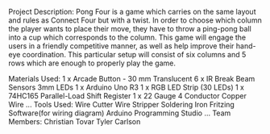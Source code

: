 Project Description:
Pong Four is a game which carries on the same layout and rules as Connect Four but with a twist. In order to choose which column the player wants to place their move, 
they have to throw a ping-pong ball into a cup which corresponds to the column. This game will engage the users in a friendly competitive manner, as well as help improve 
their hand-eye coordination. This particular setup will consist of six columns and 5 rows which are enough to properly play the game.  


Materials Used:
1 x Arcade Button - 30 mm Translucent 
6 x IR Break Beam Sensors 3mm LEDs
1 x Arduino Uno R3
1 x RGB LED Strip (30 LEDs)
1 x 74HC165 Parallel-Load Shift Register
1 x 22 Gauge 4 Conductor Copper Wire
...
Tools Used:
Wire Cutter
Wire Stripper
Soldering Iron
Fritzing Software(for wiring diagram)
Arduino Programming Studio
...
Team Members:
Christian Tovar
Tyler Carlson
